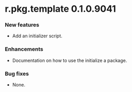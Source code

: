 # r.pkg.template 0.1.0.9041
### New features
* Add an initializer script.
### Enhancements
* Documentation on how to use the initialize a package.
### Bug fixes
* None.
